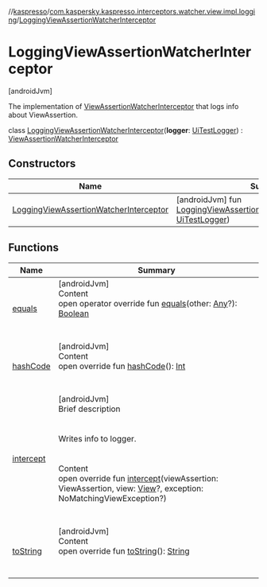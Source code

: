 //[kaspresso](../../index.md)/[com.kaspersky.kaspresso.interceptors.watcher.view.impl.logging](../index.md)/[LoggingViewAssertionWatcherInterceptor](index.md)



# LoggingViewAssertionWatcherInterceptor  
 [androidJvm] 

The implementation of [ViewAssertionWatcherInterceptor](../../com.kaspersky.kaspresso.interceptors.watcher.view/-view-assertion-watcher-interceptor/index.md) that logs info about ViewAssertion.

class [LoggingViewAssertionWatcherInterceptor](index.md)(**logger**: [UiTestLogger](../../com.kaspersky.kaspresso.logger/-ui-test-logger/index.md)) : [ViewAssertionWatcherInterceptor](../../com.kaspersky.kaspresso.interceptors.watcher.view/-view-assertion-watcher-interceptor/index.md)   


## Constructors  
  
|  Name|  Summary| 
|---|---|
| [LoggingViewAssertionWatcherInterceptor](-logging-view-assertion-watcher-interceptor.md)|  [androidJvm] fun [LoggingViewAssertionWatcherInterceptor](-logging-view-assertion-watcher-interceptor.md)(logger: [UiTestLogger](../../com.kaspersky.kaspresso.logger/-ui-test-logger/index.md))   <br>


## Functions  
  
|  Name|  Summary| 
|---|---|
| [equals](https://kotlinlang.org/api/latest/jvm/stdlib/kotlin/-any/equals.html)| [androidJvm]  <br>Content  <br>open operator override fun [equals](https://kotlinlang.org/api/latest/jvm/stdlib/kotlin/-any/equals.html)(other: [Any](https://kotlinlang.org/api/latest/jvm/stdlib/kotlin/-any/index.html)?): [Boolean](https://kotlinlang.org/api/latest/jvm/stdlib/kotlin/-boolean/index.html)  <br><br><br>
| [hashCode](https://kotlinlang.org/api/latest/jvm/stdlib/kotlin/-any/hash-code.html)| [androidJvm]  <br>Content  <br>open override fun [hashCode](https://kotlinlang.org/api/latest/jvm/stdlib/kotlin/-any/hash-code.html)(): [Int](https://kotlinlang.org/api/latest/jvm/stdlib/kotlin/-int/index.html)  <br><br><br>
| [intercept](intercept.md)| [androidJvm]  <br>Brief description  <br><br><br>Writes info to logger.<br><br>  <br>Content  <br>open override fun [intercept](intercept.md)(viewAssertion: ViewAssertion, view: [View](https://developer.android.com/reference/kotlin/android/view/View.html)?, exception: NoMatchingViewException?)  <br><br><br>
| [toString](https://kotlinlang.org/api/latest/jvm/stdlib/kotlin/-any/to-string.html)| [androidJvm]  <br>Content  <br>open override fun [toString](https://kotlinlang.org/api/latest/jvm/stdlib/kotlin/-any/to-string.html)(): [String](https://kotlinlang.org/api/latest/jvm/stdlib/kotlin/-string/index.html)  <br><br><br>

